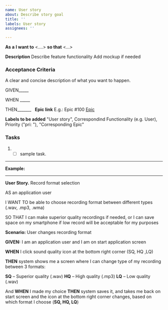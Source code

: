 ```yaml
---
name: User story
about: Describe story goal
title: ''
labels: User story
assignees: ''

---
```


**As a** <role> **I want to** <....> **so that** <...>

**Description**
Describe feature functionality
Add mockup if needed

### Acceptance Criteria
A clear and concise description of what you want to happen.

GIVEN_____

WHEN _____

THEN_______
 
**Epic link**
E.g.: Epic #100 [Epic](https://jira.softserve.academy/browse/100)

**Labels to be added**
"User story", Correspondind Functionality (e.g. User), Priority ("pri: "), "Corresponding Epic"

### Tasks 
1. - [ ] sample task.

_______________________
**Example:**
_______________________

**User Story.** Record format selection

AS an application user

I WANT TO be able to choose recording format between different types (.wav, .mp3, .wma)

SO THAT I can make superior quality recordings if needed, or I can save space on my smartphone if low record will be acceptable for my purposes


**Scenario:** User changes recording format


**GIVEN:** I am an application user and I am on start application screen

**WHEN** I click sound quality icon at the bottom right corner (SQ, HQ ,LQ)

**THEN** system shows me a screen where I can change type of my recording between 3 formats:

**SQ** – Superior quality (.wav)
**HQ** – High quality (.mp3)
**LQ** – Low quality (.wav)

And **WHEN** I made my choice 
**THEN** system saves it, and takes me back on start screen and the icon at the bottom right corner changes, based on which format I choose (**SQ, HQ, LQ**)
 

 
